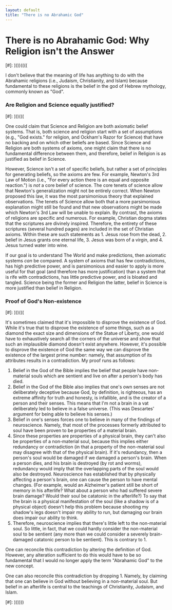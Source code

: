 ```yaml
---
layout: default
title: "There is no Abrahamic God"
---
```


# There is no Abrahamic God: Why Religion isn't the Answer

[#]: ))))((((

I don't believe that the meaning of life has anything to do with the Abrahamic religions (i.e.,
Judaism, Christianity, and Islam) because fundamental to these religions is the belief in the
god of Hebrew mythology, commonly known as "God".

### Are Religion and Science equally justified?
[#]: )))(((

One could claim that Science and Religion are both axiomatic belief systems.  That is, both
science and religion start with a set of assumptions (e.g., "God exists." for religion, and
Ockham's Razor for Science) that have no backing and on which other beliefs are based.  Since
Science and Religion are both systems of axioms, one might claim that there is no fundamental
difference between them, and therefore, belief in Religion is as justified as belief in
Science.

However, Science isn't a set of specific beliefs, but rather a set of principles for generating
beliefs, so the axioms are few.  For example, Newton's 3rd Law of Motion (i.e., "For every
action there is an equal and opposite reaction.")  is *not* a core belief of science.  The core
tenets of science allow that Newton's generalization might not be entirely correct.  When
Newton proposed this law, it was the most parsimonious theory that explained observations.  The
tenets of Science allow both that a more parsimonious explanation might still be found and that
new observations might be made which Newton's 3rd Law will be unable to explain.  By contrast,
the axioms of religions are specific and numerous.  For example, Christian dogma states that
the scriptures are divinely inspired.  Therefore, the entirety of these scriptures (several
hundred pages) are included in the set of Christian axioms.  Within these are such statements
as 1. Jesus rose from the dead, 2. belief in Jesus grants one eternal life, 3. Jesus was
born of a virgin, and 4. Jesus turned water into wine.

If our goal is to understand The World and make predictions, then axiomatic systems *can* be
compared.  A system of axioms that has few contradictions, has high predictive power, and is
parsimonious and easier to apply is more useful for that goal (and therefore has more
justification) than a system that is rife with contradictions, has little predictive power, and
is bloated and tangled.  Science being the former and Religion the latter, belief in Science is
more justified than belief in Religion.

### Proof of God's Non-existence
[#]: )))(((

It's sometimes claimed that it's impossible to disprove the existence of God.  While it's true
that to disprove the existence of some things, such as a diamond the exact size and dimensions
of the Statue of Liberty, one would have to exhaustively search all the corners of the universe
and show that such an implausible diamond doesn't exist anywhere.  However, it's possible to
disprove the existence of God the same way we can disprove the existence of the largest prime
number: namely, that assumption of its attributes results in a contradiction.  My proof runs as
follows:

1. Belief in the God of the Bible implies the belief that people have non-material souls
   which are sentient and live on after a person's body has died.
2. Belief in the God of the Bible also implies that one's own senses are not deliberately
   deceptive because God, by definition, is righteous, has an extreme affinity for truth and
   honesty, is infallible, and is the creator of a person and their senses.  This means that
   I'm not a brain in a vat deliberately led to believe in a false universe.  (This was
   Descartes' argument for being able to believe his senses.)
3. Belief in one's senses forces one to believe in many of the findings of neuroscience.
   Namely, that most of the processes formerly attributed to soul have been proven to be
   properties of a material brain.
4. Since these properties are properties of a physical brain, they can't also be properties of
   a non-material soul, because this implies either redundancy or contradiction (in that a
   property of the non-material soul may disagree with that of the physical brain).  If it's
   redundancy, then a person's soul would be damaged if we damaged a person's brain.  When a
   person dies, and his brain is destroyed (by rot and worms), redundancy would imply that the
   overlapping parts of the soul would also be destroyed.  Neuroscience has established that by
   physically affecting a person's brain, one can cause the person to have mental changes.
   (For example, would an Alzheimer's patient still be short of memory in his afterlife?  What
   about a person who had suffered severe brain damage?  Would their soul be catatonic in the
   afterlife?)  To say that the brain is a physical manifestation of the soul (like a shadow is
   of a physical object) doesn't help this problem because shooting my shadow's legs doesn't
   impair my ability to run, but damaging our brain does impair our ability to think.
5. Therefore, neuroscience implies that there's little left to the non-material soul.  So
   little, in fact, that we could hardly consider the non-material soul to be sentient (any
   more than we could consider a severely brain-damaged catatonic person to be sentient).  This
   is contrary to 1.

One can reconcile this contradiction by altering the definition of God.  However, any
alteration sufficient to do this would have to be so fundamental that I would no longer apply
the term "Abrahamic God" to the new concept.

One can also reconcile this contradiction by dropping 1.  Namely, by claiming that one can
believe in God without believing in a non-material soul.  But belief in an afterlife is central
to the teachings of Christianity, Judaism, and Islam.

[#]: ))))))
